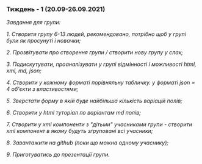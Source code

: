 ### Тиждень - 1 (20.09-26.09.2021)
*Завдання для групи:*

*1. Створити групу 6-13 людей, рекомендовано, потрібно щоб у групі були як просунуті і новачки;*

*2. Прозвітувати про створення групи / створити нову групу у слак;*

*3. Подискутувати, проаналізувати у групі відмінності і можливості html, xml, md, json;*

*4. Створити у кожному форматі порівняльну табличку. у форматі json = 4 об'єкти з властивостями;*

*5. Зверстати форму в якій буде найбільша кількість варіацій полів;*

*6. Створити у html туторіал по варіантам md полів;*

*7. Створити у xml компоненти з "дітьми" учасниками групи - створити xml компонент в якому будуть згруповані всі учасники;*

*8. Завантажити на github (поки що можна одному учаснику);*

*9. Приготуватись до презентації групи.*



